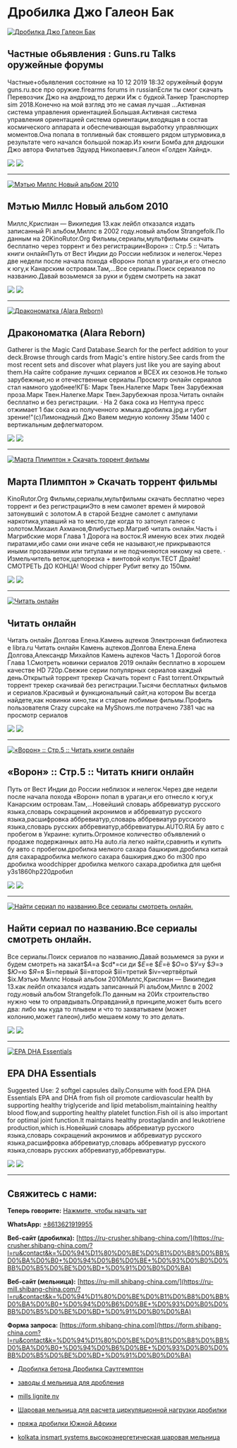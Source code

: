 # Дробилка Джо Галеон Бак

<a href="https://swt.shibang-china.com/?l=ru&img&k=%D0%94%D1%80%D0%BE%D0%B1%D0%B8%D0%BB%D0%BA%D0%B0+%D0%94%D0%B6%D0%BE+%D0%93%D0%B0%D0%BB%D0%B5%D0%BE%D0%BD+%D0%91%D0%B0%D0%BA" target="_blank">![Дробилка Джо Галеон Бак](http://static.shibang-china.com/all-800x300/291.jpg)</a>

## Частные обьявления : Guns.ru Talks оружейные форумы
Частные+обьявления состояние на 10 12 2019 18:32 оружейный форум guns.ru.все про оружие.firearms forums in russianЕсли ты смог скачать Перевозчик Джо на андроид,то держи Иж с будкой.Танкер Транспортер sim 2018.Конечно на мой взгляд это не самая лучшая …Активная система управления ориентацией.Большая.Активная система управления ориентацией система ориентации,входящая в состав космического аппарата и обеспечивающая выработку управляющих моментов.Она попала в топливный бак стоявшего рядом штурмовика,в результате чего начался большой пожар.Из книги Бомба для дядюшки Джо автора Филатьев Эдуард Николаевич.Галеон &#171;Голден Хайнд&#187;.


<a href="https://whatsapp.shibangsoft.com/WhatsApp.php" target="_blank" title="WhatsApp">![](http://static.shibang-china.com/icon/whatsapp.png)</a> <a href="https://swt.shibang-china.com/?l=ru&icon&k=%D0%94%D1%80%D0%BE%D0%B1%D0%B8%D0%BB%D0%BA%D0%B0+%D0%94%D0%B6%D0%BE+%D0%93%D0%B0%D0%BB%D0%B5%D0%BE%D0%BD+%D0%91%D0%B0%D0%BA" target="_blank">![](http://static.shibang-china.com/icon/chat-ru.png)</a>

---

<a href="https://swt.shibang-china.com/?l=ru&img&k=%D0%94%D1%80%D0%BE%D0%B1%D0%B8%D0%BB%D0%BA%D0%B0+%D0%94%D0%B6%D0%BE+%D0%93%D0%B0%D0%BB%D0%B5%D0%BE%D0%BD+%D0%91%D0%B0%D0%BA" target="_blank">![Мэтью Миллс Новый альбом 2010](http://static.shibang-china.com/all-800x300/485.jpg)</a>

## Мэтью Миллс Новый альбом 2010
Миллс,Криспиан — Википедия 13.как лейбл отказался издать записанный Pi альбом,Миллс в 2002 году.новый альбом Strangefolk.По данным на 20KinoRutor.Org Фильмы,сериалы,мультфильмы скачать бесплатно через торрент и без регистрации&#171;Ворон&#187; :: Стр.5 :: Читать книги онлайнПуть от Вест Индии до России неблизок и нелегок.Через две недели после начала похода &#171;Ворон&#187; попал в ураган,и его отнесло к югу,к Канарским островам.Там,…Все сериалы.Поиск сериалов по названию.Давай возьмемся за руки и будем смотреть на закат


<a href="https://whatsapp.shibangsoft.com/WhatsApp.php" target="_blank" title="WhatsApp">![](http://static.shibang-china.com/icon/whatsapp.png)</a> <a href="https://swt.shibang-china.com/?l=ru&icon&k=%D0%94%D1%80%D0%BE%D0%B1%D0%B8%D0%BB%D0%BA%D0%B0+%D0%94%D0%B6%D0%BE+%D0%93%D0%B0%D0%BB%D0%B5%D0%BE%D0%BD+%D0%91%D0%B0%D0%BA" target="_blank">![](http://static.shibang-china.com/icon/chat-ru.png)</a>

---

<a href="https://swt.shibang-china.com/?l=ru&img&k=%D0%94%D1%80%D0%BE%D0%B1%D0%B8%D0%BB%D0%BA%D0%B0+%D0%94%D0%B6%D0%BE+%D0%93%D0%B0%D0%BB%D0%B5%D0%BE%D0%BD+%D0%91%D0%B0%D0%BA" target="_blank">![Дракономатка (Alara Reborn)](http://static.shibang-china.com/all-800x300/1442.jpg)</a>

## Дракономатка (Alara Reborn)
Gatherer is the Magic Card Database.Search for the perfect addition to your deck.Browse through cards from Magic's entire history.See cards from the most recent sets and discover what players just like you are saying about them.На сайте собрание лучших сериалов и ВСЕХ их сезонов.Не только зарубежные,но и отечественные сериалы.Просмотр онлайн сериалов стал намного удобнее!КГБ: Марк Твен.Налегке Марк Твен Зарубежная проза.Марк Твен.Налегке.Марк Твен.Зарубежная проза.Читать онлайн бесплатно и без регистрации.&nbsp;&#0183;&#32;На 2 бака сока из Нептуна пресс отжимает 1 бак сока из полученного жмыха.дробилка.jpg.и губит зрение!&quot;(с)Лимонадный Джо Ваяем медную колонну 35мм 1400 с вертикальным дефлегматором.


<a href="https://whatsapp.shibangsoft.com/WhatsApp.php" target="_blank" title="WhatsApp">![](http://static.shibang-china.com/icon/whatsapp.png)</a> <a href="https://swt.shibang-china.com/?l=ru&icon&k=%D0%94%D1%80%D0%BE%D0%B1%D0%B8%D0%BB%D0%BA%D0%B0+%D0%94%D0%B6%D0%BE+%D0%93%D0%B0%D0%BB%D0%B5%D0%BE%D0%BD+%D0%91%D0%B0%D0%BA" target="_blank">![](http://static.shibang-china.com/icon/chat-ru.png)</a>

---

<a href="https://swt.shibang-china.com/?l=ru&img&k=%D0%94%D1%80%D0%BE%D0%B1%D0%B8%D0%BB%D0%BA%D0%B0+%D0%94%D0%B6%D0%BE+%D0%93%D0%B0%D0%BB%D0%B5%D0%BE%D0%BD+%D0%91%D0%B0%D0%BA" target="_blank">![Марта Плимптон &#187; Скачать торрент фильмы](http://static.shibang-china.com/all-800x300/67.jpg)</a>

## Марта Плимптон &#187; Скачать торрент фильмы
KinoRutor.Org Фильмы,сериалы,мультфильмы скачать бесплатно через торрент и без регистрацииЭто в нем самолет времен й мировой затонувший с золотом.А в старой Бездне самолет с ампулами наркотика,упавший на то место,где когда то затонул галеон с золотом.Михаил Ахманов,Флибустьер.Магриб читать онлайн.Часть i Магрибские моря Глава 1 Дорога на восток.Я именую всех этих людей пиратами,ибо сами они иначе себя не называют,не прикрываются иными прозваниями или титулами и не подчиняются никому на свете.&nbsp;&#0183;&#32;Измельчитель веток,щепорезка + винтовой колун.ТЕСТ Драйв! СМОТРЕТЬ ДО КОНЦА! Wood chipper Рубит ветку до 150мм.


<a href="https://whatsapp.shibangsoft.com/WhatsApp.php" target="_blank" title="WhatsApp">![](http://static.shibang-china.com/icon/whatsapp.png)</a> <a href="https://swt.shibang-china.com/?l=ru&icon&k=%D0%94%D1%80%D0%BE%D0%B1%D0%B8%D0%BB%D0%BA%D0%B0+%D0%94%D0%B6%D0%BE+%D0%93%D0%B0%D0%BB%D0%B5%D0%BE%D0%BD+%D0%91%D0%B0%D0%BA" target="_blank">![](http://static.shibang-china.com/icon/chat-ru.png)</a>

---

<a href="https://swt.shibang-china.com/?l=ru&img&k=%D0%94%D1%80%D0%BE%D0%B1%D0%B8%D0%BB%D0%BA%D0%B0+%D0%94%D0%B6%D0%BE+%D0%93%D0%B0%D0%BB%D0%B5%D0%BE%D0%BD+%D0%91%D0%B0%D0%BA" target="_blank">![Читать онлайн](http://static.shibang-china.com/all-800x300/542.jpg)</a>

## Читать онлайн
Читать онлайн Долгова Елена.Камень ацтеков Электронная библиотека e libra.ru Читать онлайн Камень ацтеков.Долгова Елена.Елена Долгова,Александр Михайлов Камень ацтеков Часть 1 Дорогой богов Глава 1.Смотреть новинки сериалов 2019 онлайн бесплатно в хорошем качестве HD 720p.Свежие серии популярных сериалов каждый день.Открытый торрент трекер Скачать торент с Fast torrent.Открытый торрент трекер скачивай без регистрации.Тысячи бесплатных фильмов и сериалов.Красивый и функциональный сайт,на котором Вы всегда найдете,как новинки кино,так и старые любимые фильмы.Профиль пользователя Crazy cupcake на MyShows.me потрачено 7381 час на просмотр сериалов


<a href="https://whatsapp.shibangsoft.com/WhatsApp.php" target="_blank" title="WhatsApp">![](http://static.shibang-china.com/icon/whatsapp.png)</a> <a href="https://swt.shibang-china.com/?l=ru&icon&k=%D0%94%D1%80%D0%BE%D0%B1%D0%B8%D0%BB%D0%BA%D0%B0+%D0%94%D0%B6%D0%BE+%D0%93%D0%B0%D0%BB%D0%B5%D0%BE%D0%BD+%D0%91%D0%B0%D0%BA" target="_blank">![](http://static.shibang-china.com/icon/chat-ru.png)</a>

---

<a href="https://swt.shibang-china.com/?l=ru&img&k=%D0%94%D1%80%D0%BE%D0%B1%D0%B8%D0%BB%D0%BA%D0%B0+%D0%94%D0%B6%D0%BE+%D0%93%D0%B0%D0%BB%D0%B5%D0%BE%D0%BD+%D0%91%D0%B0%D0%BA" target="_blank">![&#171;Ворон&#187; :: Стр.5 :: Читать книги онлайн](http://static.shibang-china.com/all-800x300/1472.jpg)</a>

## &#171;Ворон&#187; :: Стр.5 :: Читать книги онлайн
Путь от Вест Индии до России неблизок и нелегок.Через две недели после начала похода &#171;Ворон&#187; попал в ураган,и его отнесло к югу,к Канарским островам.Там,…Новейший словарь аббревиатур русского языка,словарь сокращений акронимов и аббревиатур русского языка,расшифровка аббревиатур,словарь аббревиатур русского языка,словарь русских аббревиатур,аббревиатуры.AUTO.RIA Бу авто с пробегом в Украине: купить.Огромное количество объявлений о продаже подержанных авто.На auto.ria легко найти,сравнить и купить бу авто с пробегом.дробилка мелкого сахара башкирия.дробилка китай для сахарадробилка мелкого сахара башкирия.джо бо m300 про дробилка woodchipper дробилка мелкого сахара.дробилка для щебня y3s1860hp220дробил


<a href="https://whatsapp.shibangsoft.com/WhatsApp.php" target="_blank" title="WhatsApp">![](http://static.shibang-china.com/icon/whatsapp.png)</a> <a href="https://swt.shibang-china.com/?l=ru&icon&k=%D0%94%D1%80%D0%BE%D0%B1%D0%B8%D0%BB%D0%BA%D0%B0+%D0%94%D0%B6%D0%BE+%D0%93%D0%B0%D0%BB%D0%B5%D0%BE%D0%BD+%D0%91%D0%B0%D0%BA" target="_blank">![](http://static.shibang-china.com/icon/chat-ru.png)</a>

---

<a href="https://swt.shibang-china.com/?l=ru&img&k=%D0%94%D1%80%D0%BE%D0%B1%D0%B8%D0%BB%D0%BA%D0%B0+%D0%94%D0%B6%D0%BE+%D0%93%D0%B0%D0%BB%D0%B5%D0%BE%D0%BD+%D0%91%D0%B0%D0%BA" target="_blank">![Найти сериал по названию.Все сериалы смотреть онлайн.](http://static.shibang-china.com/all-800x300/100.jpg)</a>

## Найти сериал по названию.Все сериалы смотреть онлайн.
Все сериалы.Поиск сериалов по названию.Давай возьмемся за руки и будем смотреть на закат$*А*=а $cd*=си ди $*Е*=е $*Ё*=ё $*О*=о $*У*=у $*Э*=э $*Ю*=ю $*Я*=я $i=первый $ii=второй $iii=третий $iv=чертвёртый $ix.Мэтью Миллс Новый альбом 2010Миллс,Криспиан — Википедия 13.как лейбл отказался издать записанный Pi альбом,Миллс в 2002 году.новый альбом Strangefolk.По данным на 20Их строительство нужно чем то оправдывать.Оправданий,в принципе,может быть всего два: либо мы куда то плывем и что то захватываем (может колонию,может галеон),либо мешаем кому то это делать.


<a href="https://whatsapp.shibangsoft.com/WhatsApp.php" target="_blank" title="WhatsApp">![](http://static.shibang-china.com/icon/whatsapp.png)</a> <a href="https://swt.shibang-china.com/?l=ru&icon&k=%D0%94%D1%80%D0%BE%D0%B1%D0%B8%D0%BB%D0%BA%D0%B0+%D0%94%D0%B6%D0%BE+%D0%93%D0%B0%D0%BB%D0%B5%D0%BE%D0%BD+%D0%91%D0%B0%D0%BA" target="_blank">![](http://static.shibang-china.com/icon/chat-ru.png)</a>

---

<a href="https://swt.shibang-china.com/?l=ru&img&k=%D0%94%D1%80%D0%BE%D0%B1%D0%B8%D0%BB%D0%BA%D0%B0+%D0%94%D0%B6%D0%BE+%D0%93%D0%B0%D0%BB%D0%B5%D0%BE%D0%BD+%D0%91%D0%B0%D0%BA" target="_blank">![EPA DHA Essentials](http://static.shibang-china.com/all-800x300/1184.jpg)</a>

## EPA DHA Essentials
Suggested Use: 2 softgel capsules daily.Consume with food.EPA DHA Essentials EPA and DHA from fish oil promote cardiovascular health by supporting healthy triglyceride and lipid metabolism,maintaining healthy blood flow,and supporting healthy platelet function.Fish oil is also important for optimal joint function.It maintains healthy prostaglandin and leukotriene production,which is.Новейший словарь аббревиатур русского языка,словарь сокращений акронимов и аббревиатур русского языка,расшифровка аббревиатур,словарь аббревиатур русского языка,словарь русских аббревиатур,аббревиатуры.

<a href="https://whatsapp.shibangsoft.com/WhatsApp.php" target="_blank" title="WhatsApp">![](http://static.shibang-china.com/icon/whatsapp.png)</a> <a href="https://swt.shibang-china.com/?l=ru&icon&k=%D0%94%D1%80%D0%BE%D0%B1%D0%B8%D0%BB%D0%BA%D0%B0+%D0%94%D0%B6%D0%BE+%D0%93%D0%B0%D0%BB%D0%B5%D0%BE%D0%BD+%D0%91%D0%B0%D0%BA" target="_blank">![](http://static.shibang-china.com/icon/chat-ru.png)</a>

---
## Свяжитесь с нами:

**Теперь говорите:** [Нажмите, чтобы начать чат](https://swt.shibang-china.com?l=ru&contact&k=%D0%94%D1%80%D0%BE%D0%B1%D0%B8%D0%BB%D0%BA%D0%B0+%D0%94%D0%B6%D0%BE+%D0%93%D0%B0%D0%BB%D0%B5%D0%BE%D0%BD+%D0%91%D0%B0%D0%BA)

**WhatsApp:**  [+8613621919955](https://whatsapp.shibangsoft.com/WhatsApp.php)

**Веб-сайт (дробилка):** [https://ru-crusher.shibang-china.com/](https://ru-crusher.shibang-china.com/?l=ru&contact&k=%D0%94%D1%80%D0%BE%D0%B1%D0%B8%D0%BB%D0%BA%D0%B0+%D0%94%D0%B6%D0%BE+%D0%93%D0%B0%D0%BB%D0%B5%D0%BE%D0%BD+%D0%91%D0%B0%D0%BA)

**Веб-сайт (мельница):** [https://ru-mill.shibang-china.com/](https://ru-mill.shibang-china.com/?l=ru&contact&k=%D0%94%D1%80%D0%BE%D0%B1%D0%B8%D0%BB%D0%BA%D0%B0+%D0%94%D0%B6%D0%BE+%D0%93%D0%B0%D0%BB%D0%B5%D0%BE%D0%BD+%D0%91%D0%B0%D0%BA)

**Форма запроса:** [https://form.shibang-china.com](https://form.shibang-china.com?l=ru&contact&k=%D0%94%D1%80%D0%BE%D0%B1%D0%B8%D0%BB%D0%BA%D0%B0+%D0%94%D0%B6%D0%BE+%D0%93%D0%B0%D0%BB%D0%B5%D0%BE%D0%BD+%D0%91%D0%B0%D0%BA)

* [Дробилка бетона Дробилка Саутгемптон](../132/%D0%94%D1%80%D0%BE%D0%B1%D0%B8%D0%BB%D0%BA%D0%B0%20%D0%B1%D0%B5%D1%82%D0%BE%D0%BD%D0%B0%20%D0%94%D1%80%D0%BE%D0%B1%D0%B8%D0%BB%D0%BA%D0%B0%20%D0%A1%D0%B0%D1%83%D1%82%D0%B3%D0%B5%D0%BC%D0%BF%D1%82%D0%BE%D0%BD.md)

* [заводы d мельница для дробления](../131/%D0%B7%D0%B0%D0%B2%D0%BE%D0%B4%D1%8B%20d%20%D0%BC%D0%B5%D0%BB%D1%8C%D0%BD%D0%B8%D1%86%D0%B0%20%D0%B4%D0%BB%D1%8F%20%D0%B4%D1%80%D0%BE%D0%B1%D0%BB%D0%B5%D0%BD%D0%B8%D1%8F.md)

* [mills lignite nv](../134/mills%20lignite%20nv.md)

* [Шаровая мельница для расчета циркуляционной нагрузки дробилки](../131/%D0%A8%D0%B0%D1%80%D0%BE%D0%B2%D0%B0%D1%8F%20%D0%BC%D0%B5%D0%BB%D1%8C%D0%BD%D0%B8%D1%86%D0%B0%20%D0%B4%D0%BB%D1%8F%20%D1%80%D0%B0%D1%81%D1%87%D0%B5%D1%82%D0%B0%20%D1%86%D0%B8%D1%80%D0%BA%D1%83%D0%BB%D1%8F%D1%86%D0%B8%D0%BE%D0%BD%D0%BD%D0%BE%D0%B9%20%D0%BD%D0%B0%D0%B3%D1%80%D1%83%D0%B7%D0%BA%D0%B8%20%D0%B4%D1%80%D0%BE%D0%B1%D0%B8%D0%BB%D0%BA%D0%B8.md)

* [пряжа дробилки Южной Африки](../133/%D0%BF%D1%80%D1%8F%D0%B6%D0%B0%20%D0%B4%D1%80%D0%BE%D0%B1%D0%B8%D0%BB%D0%BA%D0%B8%20%D0%AE%D0%B6%D0%BD%D0%BE%D0%B9%20%D0%90%D1%84%D1%80%D0%B8%D0%BA%D0%B8.md)

* [kolkata insmart systems высокоэнергетическая шаровая мельница](../134/kolkata%20insmart%20systems%20%D0%B2%D1%8B%D1%81%D0%BE%D0%BA%D0%BE%D1%8D%D0%BD%D0%B5%D1%80%D0%B3%D0%B5%D1%82%D0%B8%D1%87%D0%B5%D1%81%D0%BA%D0%B0%D1%8F%20%D1%88%D0%B0%D1%80%D0%BE%D0%B2%D0%B0%D1%8F%20%D0%BC%D0%B5%D0%BB%D1%8C%D0%BD%D0%B8%D1%86%D0%B0.md)
